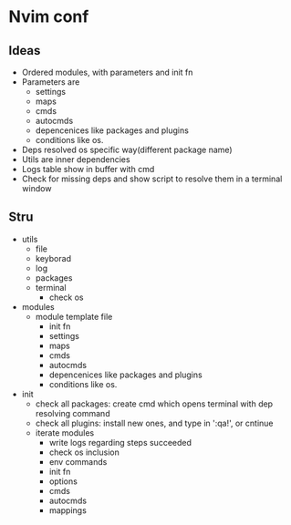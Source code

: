 # Nvim conf

## Ideas
 - Ordered modules, with parameters and init fn
 - Parameters are 
    - settings
    - maps
    - cmds
    - autocmds
    - depencenices like packages and plugins
    - conditions like os.
 - Deps resolved os specific way(different package name)
 - Utils are inner dependencies
 - Logs table show in buffer with cmd
 - Check for missing deps and show script to resolve them in a terminal window

## Stru
 - utils
     - file
     - keyborad
     - log
     - packages
     - terminal
         - check os
 - modules
     - module template file
        - init fn
        - settings
        - maps
        - cmds
        - autocmds
        - depencenices like packages and plugins
        - conditions like os.
 - init
     - check all packages: create cmd which opens terminal with dep resolving command
     - check all plugins: install new ones, and type in ':qa!', or cntinue
     - iterate modules
         - write logs regarding steps succeeded
         - check os inclusion
         - env commands
         - init fn
         - options
         - cmds
         - autocmds
         - mappings

